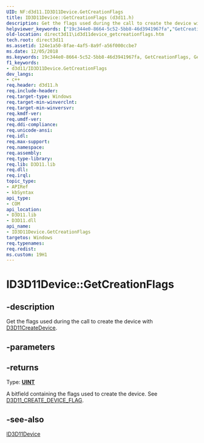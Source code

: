 ```yaml
---
UID: NF:d3d11.ID3D11Device.GetCreationFlags
title: ID3D11Device::GetCreationFlags (d3d11.h)
description: Get the flags used during the call to create the device with D3D11CreateDevice.helpviewer_keywords: ["19c344e0-8664-5c52-5bb8-46d3941967fa","GetCreationFlags","GetCreationFlags method [Direct3D 11]","GetCreationFlags method [Direct3D 11]","ID3D11Device interface","ID3D11Device interface [Direct3D 11]","GetCreationFlags method","ID3D11Device.GetCreationFlags","ID3D11Device::GetCreationFlags","d3d11/ID3D11Device::GetCreationFlags","direct3d11.id3d11device_getcreationflags"]
old-location: direct3d11\id3d11device_getcreationflags.htm
tech.root: direct3d11
ms.assetid: 124e1a50-8fae-4af5-8a9f-a56f000ccbe7
ms.date: 12/05/2018
ms.keywords: 19c344e0-8664-5c52-5bb8-46d3941967fa, GetCreationFlags, GetCreationFlags method [Direct3D 11], GetCreationFlags method [Direct3D 11],ID3D11Device interface, ID3D11Device interface [Direct3D 11],GetCreationFlags method, ID3D11Device.GetCreationFlags, ID3D11Device::GetCreationFlags, d3d11/ID3D11Device::GetCreationFlags, direct3d11.id3d11device_getcreationflags
f1_keywords:
- d3d11/ID3D11Device.GetCreationFlags
dev_langs:
- c++
req.header: d3d11.h
req.include-header: 
req.target-type: Windows
req.target-min-winverclnt: 
req.target-min-winversvr: 
req.kmdf-ver: 
req.umdf-ver: 
req.ddi-compliance: 
req.unicode-ansi: 
req.idl: 
req.max-support: 
req.namespace: 
req.assembly: 
req.type-library: 
req.lib: D3D11.lib
req.dll: 
req.irql: 
topic_type:
- APIRef
- kbSyntax
api_type:
- COM
api_location:
- D3D11.lib
- D3D11.dll
api_name:
- ID3D11Device.GetCreationFlags
targetos: Windows
req.typenames: 
req.redist: 
ms.custom: 19H1
---
```


# ID3D11Device::GetCreationFlags


## -description


Get the flags used during the call to create the device with <a href="https://docs.microsoft.com/windows/desktop/api/d3d11/nf-d3d11-d3d11createdevice">D3D11CreateDevice</a>.


## -parameters






## -returns



Type: <b><a href="https://docs.microsoft.com/windows/desktop/WinProg/windows-data-types">UINT</a></b>

A bitfield containing the flags used to create the device. See <a href="https://docs.microsoft.com/windows/desktop/api/d3d11/ne-d3d11-d3d11_create_device_flag">D3D11_CREATE_DEVICE_FLAG</a>.




## -see-also




<a href="https://docs.microsoft.com/windows/desktop/api/d3d11/nn-d3d11-id3d11device">ID3D11Device</a>
 

 

